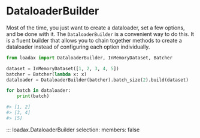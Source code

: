 # DataloaderBuilder

Most of the time, you just want to create a dataloader, set a few options, and be done with it. The `DataloaderBuilder` is a convenient way to do this. It is a fluent builder that allows you to chain together methods to create a dataloader instead of configuring each option individually.

```python title="Creating a dataloader"
from loadax import DataloaderBuilder, InMemoryDataset, Batcher

dataset = InMemoryDataset([1, 2, 3, 4, 5])
batcher = Batcher(lambda x: x)
dataloader = DataloaderBuilder(batcher).batch_size(2).build(dataset)

for batch in dataloader:
    print(batch)

#> [1, 2]
#> [3, 4]
#> [5]
```

::: loadax.DataloaderBuilder
    selection:
      members: false
